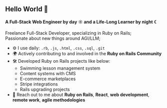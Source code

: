 ## Hello World 👋

#### A Full-Stack Web Engineer by day ☼ and a Life-Long Learner by night ☾

Freelance Full-Stack Developer, specializing in Ruby on Rails;<br>
Passionate about new things around AGI/LLM;<br>

- ⚙️ I use daily: `.rb`, `.js`, `.html`, `.css`, `.sql`, `.git`
- 🌍 Actively contributing to and involved in the **Ruby on Rails Community**
- 🛠️ Developed Ruby on Rails projects like below:
    - Swimming lesson management system
    - Content systems with CMS
    - E-commerce marketplaces
    - Stripe integrations
    - Rails upgrading projects
- 💬 Reach out to me about **Ruby on Rails**, **React**, **web development**, **remote work**, **agile methodologies**
